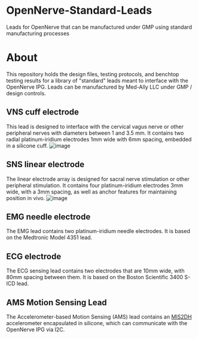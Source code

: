 # OpenNerve-Standard-Leads
Leads for OpenNerve that can be manufactured under GMP using standard manufacturing processes

# About
This repository holds the design files, testing protocols, and benchtop testing results for a library of "standard" leads meant to interface with the OpenNerve IPG. Leads can be manufactured by Med-Ally LLC under GMP / design controls.

## VNS cuff electrode
This lead is designed to interface with the cervical vagus nerve or other peripheral nerves with diameters between 1 and 3.5 mm. It contains two radial platinum-iridium electrodes 1mm wide with 6mm spacing, embedded in a silicone cuff.
![image](https://github.com/user-attachments/assets/7ce2cd70-85f2-41eb-95ad-bf371c6a56b5)

## SNS linear electrode
The linear electrode array is designed for sacral nerve stimulation or other peripheral stimulation. It contains four platinum-iridium electrodes 3mm wide, with a 3mm spacing, as well as anchor features for maintaining position in vivo.
![image](https://github.com/user-attachments/assets/d9e3606a-2b9f-4ec6-908c-c7ae1d92013d)

## EMG needle electrode
The EMG lead contains two platinum-iridium needle electrodes. It is based on the Medtronic Model 4351 lead.

## ECG electrode
The ECG sensing lead contains two electrodes that are 10mm wide, with 80mm spacing between them. It is based on the Boston Scientific 3400 S-ICD lead.

## AMS Motion Sensing Lead
The Accelerometer-based Motion Sensing (AMS) lead contains an [MIS2DH](https://www.st.com/en/mems-and-sensors/mis2dh.html) accelerometer encapsulated in silicone, which can communicate with the OpenNerve IPG via I2C.

